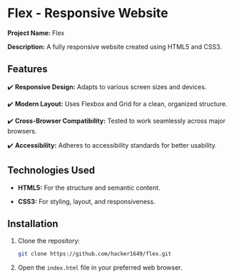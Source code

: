 # Flex - Responsive Website

**Project Name:** Flex

**Description:** A fully responsive website created using HTML5 and CSS3.


## Features

✔️ **Responsive Design:** Adapts to various screen sizes and devices.

✔️ **Modern Layout:** Uses Flexbox and Grid for a clean, organized structure.

✔️ **Cross-Browser Compatibility:** Tested to work seamlessly across major browsers.

✔️ **Accessibility:** Adheres to accessibility standards for better usability.

## Technologies Used

- **HTML5:** For the structure and semantic content.

- **CSS3:** For styling, layout, and responsiveness.

## Installation

1. Clone the repository:

    ```bash
    git clone https://github.com/hacker1649/flex.git
    ```

2. Open the `index.html` file in your preferred web browser.
